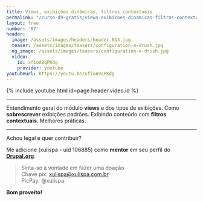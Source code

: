 ```yaml
---
title: Views, exibições dinâmicas, filtros contextuais
permalink: "/curso-d9-gratis/views-exibicoes-dinamicas-filtros-contextuais/"
layout: free
number: '07'
header:
  image: /assets/images/headers/header-013.jpg
  teaser: /assets/images/teasers/configuration-e-drush.jpg
  og_image: /assets/images/teasers/configuration-e-drush.jpg
  video:
    id: xfioA9qPKdg
    provider: youtube
youtubeurl: https://youtu.be/xfioA9qPKdg
---
```


{% include youtube.html id=page.header.video.id %}

---

Entendimento geral do módulo **views** e dos tipos de exibições. Como **sobrescrever** exibições padrões. Exibindo conteúdo com **filtros contextuais**. Melhores práticas.

---

Achou legal e quer contribuir?

Me adicione (xulispa - uid 106885) como **mentor** em seu perfil do **[Drupal.org](https://www.drupal.org/)**.

> Sinta-se à vontade em fazer uma doação \
> Chave pix: xulispa@xulispa.com.br \
> PicPay: @xulispa

**Bom proveito!**
